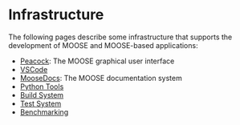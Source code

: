 # Infrastructure

The following pages describe some infrastructure that supports the development
of MOOSE and MOOSE-based applications:

- [Peacock](python:python/peacock.md): The MOOSE graphical user interface
- [VSCode](help/development/VSCode.md)
- [MooseDocs](MooseDocs/index.md): The MOOSE documentation system
- [Python Tools](python:python/index.md)
- [Build System](/build_system.md)
- [Test System](/test_system.md)
- [Benchmarking](/performance_benchmarking.md)
